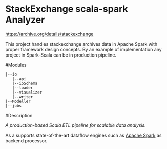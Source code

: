 # StackExchange scala-spark Analyzer

https://archive.org/details/stackexchange

This project handles stackexchange archives data in Apache Spark with proper framework design
concepts. By an example of implementation any project in Spark-Scala can be in production pipeline.


#Modules

    |--io
       |--api
       |--ioSchema
       |--loader
       |--visualizer
       |--writer
    |--Modeller
    |--jobs

#Description

*A production-based Scala ETL pipeline for scalable data analysis.*

As a supports state-of-the-art dataflow engines such as 
[Apache Spark](https://spark.apache.org/) as backend processor.
